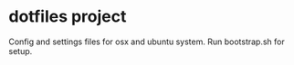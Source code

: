 dotfiles project
================

Config and settings files for osx and ubuntu system. Run bootstrap.sh for setup.
